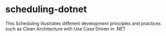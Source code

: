 # scheduling-dotnet
This Scheduling illustrates different development principles and practices such as Clean Architecture with Use Case Driven in .NET
